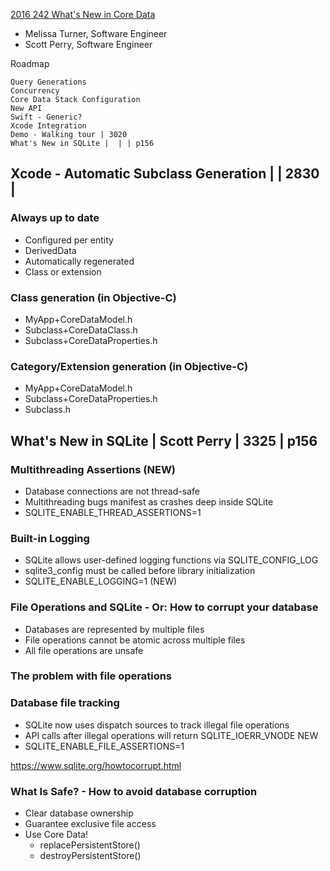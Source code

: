 [2016 242 What's New in Core Data](https://developer.apple.com/videos/play/wwdc2016/242/)


- Melissa Turner, Software Engineer
- Scott Perry, Software Engineer

Roadmap

```
Query Generations 
Concurrency
Core Data Stack Configuration
New API
Swift - Generic? 
Xcode Integration
Demo - Walking tour | 3020
What's New in SQLite |  | | p156
```

## Xcode - Automatic Subclass Generation | | 2830 | 

### Always up to date

- Configured per entity
- DerivedData
- Automatically regenerated
- Class or extension

### Class generation (in Objective-C)

- MyApp+CoreDataModel.h
- Subclass+CoreDataClass.h
- Subclass+CoreDataProperties.h

### Category/Extension generation (in Objective-C)

- MyApp+CoreDataModel.h
- Subclass+CoreDataProperties.h
- Subclass.h

## What's New in SQLite | Scott Perry | 3325 | p156


### Multithreading Assertions (NEW)

- Database connections are not thread-safe
- Multithreading bugs manifest as crashes deep inside SQLite
- SQLITE_ENABLE_THREAD_ASSERTIONS=1

### Built-in Logging

- SQLite allows user-defined logging functions via SQLITE_CONFIG_LOG
- sqlite3_config must be called before library initialization
- SQLITE_ENABLE_LOGGING=1 (NEW)

### File Operations and SQLite - Or: How to corrupt your database

- Databases are represented by multiple files
- File operations cannot be atomic across multiple files
- All file operations are unsafe


### The problem with file operations


### Database file tracking

- SQLite now uses dispatch sources to track illegal file operations
- API calls after illegal operations will return SQLITE_IOERR_VNODE
NEW
- SQLITE_ENABLE_FILE_ASSERTIONS=1

https://www.sqlite.org/howtocorrupt.html

### What Is Safe? - How to avoid database corruption

- Clear database ownership
- Guarantee exclusive file access
- Use Core Data!
  - replacePersistentStore()
  - destroyPersistentStore()

